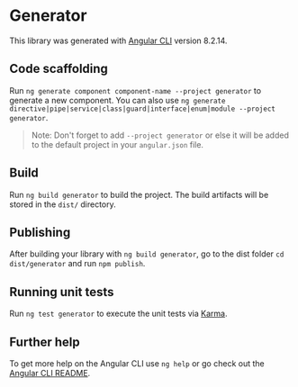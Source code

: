 # Generator

This library was generated with [Angular CLI](https://github.com/angular/angular-cli) version 8.2.14.

## Code scaffolding

Run `ng generate component component-name --project generator` to generate a new component. You can also use `ng generate directive|pipe|service|class|guard|interface|enum|module --project generator`.
> Note: Don't forget to add `--project generator` or else it will be added to the default project in your `angular.json` file. 

## Build

Run `ng build generator` to build the project. The build artifacts will be stored in the `dist/` directory.

## Publishing

After building your library with `ng build generator`, go to the dist folder `cd dist/generator` and run `npm publish`.

## Running unit tests

Run `ng test generator` to execute the unit tests via [Karma](https://karma-runner.github.io).

## Further help

To get more help on the Angular CLI use `ng help` or go check out the [Angular CLI README](https://github.com/angular/angular-cli/blob/master/README.md).
